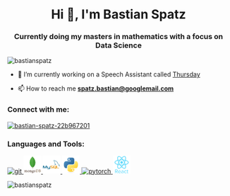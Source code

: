 <h1 align="center">Hi 👋, I'm Bastian Spatz</h1>
<h3 align="center">Currently doing my masters in mathematics with a focus on Data Science</h3>

<p align="left"> <img src="https://komarev.com/ghpvc/?username=bastianspatz&label=Profile%20views&color=0e75b6&style=flat" alt="bastianspatz" /> </p>

- 🔭 I’m currently working on a Speech Assistant called [Thursday](https://github.com/BastianSpatz/Thursday)

- 📫 How to reach me **spatz.bastian@googlemail.com**

<h3 align="left">Connect with me:</h3>
<p align="left">
<a href="https://linkedin.com/in/bastian-spatz-22b967201" target="blank"><img align="center" src="https://raw.githubusercontent.com/rahuldkjain/github-profile-readme-generator/master/src/images/icons/Social/linked-in-alt.svg" alt="bastian-spatz-22b967201" height="30" width="40" /></a>
</p>

<h3 align="left">Languages and Tools:</h3>
<p align="left"> <a href="https://git-scm.com/" target="_blank" rel="noreferrer"> <img src="https://www.vectorlogo.zone/logos/git-scm/git-scm-icon.svg" alt="git" width="40" height="40"/> </a> <a href="https://www.mongodb.com/" target="_blank" rel="noreferrer"> <img src="https://raw.githubusercontent.com/devicons/devicon/master/icons/mongodb/mongodb-original-wordmark.svg" alt="mongodb" width="40" height="40"/> </a> <a href="https://www.mysql.com/" target="_blank" rel="noreferrer"> <img src="https://raw.githubusercontent.com/devicons/devicon/master/icons/mysql/mysql-original-wordmark.svg" alt="mysql" width="40" height="40"/> </a> <a href="https://www.python.org" target="_blank" rel="noreferrer"> <img src="https://raw.githubusercontent.com/devicons/devicon/master/icons/python/python-original.svg" alt="python" width="40" height="40"/> </a> <a href="https://pytorch.org/" target="_blank" rel="noreferrer"> <img src="https://www.vectorlogo.zone/logos/pytorch/pytorch-icon.svg" alt="pytorch" width="40" height="40"/> </a> <a href="https://reactjs.org/" target="_blank" rel="noreferrer"> <img src="https://raw.githubusercontent.com/devicons/devicon/master/icons/react/react-original-wordmark.svg" alt="react" width="40" height="40"/> </a> </p>

<p><img align="left" src="https://github-readme-stats.vercel.app/api/top-langs?username=bastianspatz&show_icons=true&locale=en&layout=compact" alt="bastianspatz" /></p>

